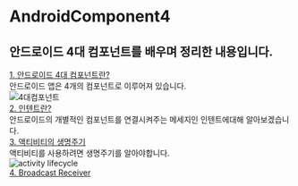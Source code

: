 # AndroidComponent4  
## 안드로이드 4대 컴포넌트를 배우며 정리한 내용입니다.  
[1. 안드로이드 4대 컴포넌트란?](https://hegunhee.tistory.com/13)  
안드로이드 앱은 4개의 컴포넌트로 이루어져 있습니다.  
![4대컴포넌트](https://user-images.githubusercontent.com/57277631/139266852-22519315-3474-436e-8c23-4c6a708d5085.png)  
[2. 인텐트란?](https://hegunhee.tistory.com/16)  
안드로이드의 개별적인 컴포넌트를 연결시켜주는 메세지인 인텐트에대해 알아보겠습니다.  
[3. 액티비티의 생명주기](https://hegunhee.tistory.com/17)  
액티비티를 사용하려면 생명주기를 알아야합니다.  
![activity lifecycle](https://user-images.githubusercontent.com/57277631/146757508-fa983ae1-a3f8-4d5e-bc1f-f64e3b0efa1b.png)  
[4. Broadcast Receiver](https://hegunhee.tistory.com/15)
